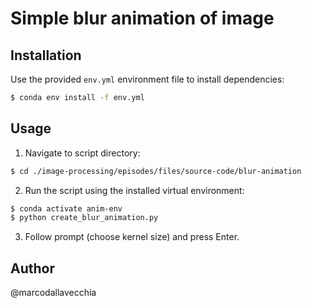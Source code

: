 # Simple blur animation of image
## Installation
Use the provided `env.yml` environment file to install dependencies:
```bash
$ conda env install -f env.yml
```

## Usage
1. Navigate to script directory:
```bash
$ cd ./image-processing/episodes/files/source-code/blur-animation
```

2. Run the script using the installed virtual environment:
```bash
$ conda activate anim-env
$ python create_blur_animation.py
```

3. Follow prompt (choose kernel size) and press Enter.


## Author
@marcodallavecchia